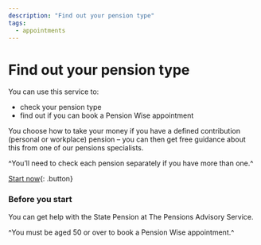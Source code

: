 ```yaml
---
description: "Find out your pension type"
tags:
  - appointments
---
```


# Find out your pension type

You can use this service to:

- check your pension type
- find out if you can book a Pension Wise appointment

You choose how to take your money if you have a defined contribution (personal or workplace) pension – you can then get free guidance about this from one of our pensions specialists.

^You’ll need to check each pension separately if you have more than one.^

[Start now](/pension-type-question-1){: .button}

### Before you start

You can get help with the State Pension at The Pensions Advisory Service.

^You must be aged 50 or over to book a Pension Wise appointment.^

